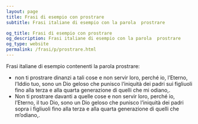 ```yaml
---
layout: page
title: Frasi di esempio con prostrare 
subtitle: Frasi italiane di esempio con la parola  prostrare

og_title: Frasi di esempio con prostrare 
og_description: Frasi italiane di esempio con la parola  prostrare
og_type: website
permalink: /frasi/p/prostrare.html
---
```


Frasi italiane di esempio contenenti la parola prostrare:


- non ti prostrare dinanzi a tali cose e non servir loro, perché io, l’Eterno, l’Iddio tuo, sono un Dio geloso che punisco l’iniquità dei padri sui figliuoli fino alla terza e alla quarta generazione di quelli che mi odiano,.
- Non ti prostrare davanti a quelle cose e non servir loro, perché io, l’Eterno, il tuo Dio, sono un Dio geloso che punisco l’iniquità dei padri sopra i figliuoli fino alla terza e alla quarta generazione di quelli che m’odiano,.
